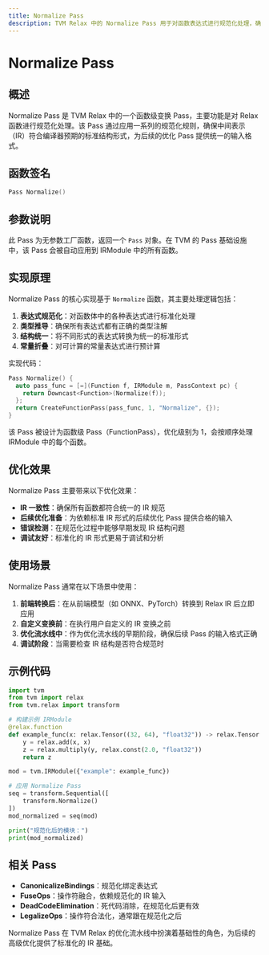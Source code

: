 ```yaml
---
title: Normalize Pass
description: TVM Relax 中的 Normalize Pass 用于对函数表达式进行规范化处理，确保 IR 符合预期的结构形式。
---
```


# Normalize Pass

## 概述

Normalize Pass 是 TVM Relax 中的一个函数级变换 Pass，主要功能是对 Relax 函数进行规范化处理。该 Pass 通过应用一系列的规范化规则，确保中间表示（IR）符合编译器预期的标准结构形式，为后续的优化 Pass 提供统一的输入格式。

## 函数签名

```cpp
Pass Normalize()
```

## 参数说明

此 Pass 为无参数工厂函数，返回一个 `Pass` 对象。在 TVM 的 Pass 基础设施中，该 Pass 会被自动应用到 IRModule 中的所有函数。

## 实现原理

Normalize Pass 的核心实现基于 `Normalize` 函数，其主要处理逻辑包括：

1. **表达式规范化**：对函数体中的各种表达式进行标准化处理
2. **类型推导**：确保所有表达式都有正确的类型注解
3. **结构统一**：将不同形式的表达式转换为统一的标准形式
4. **常量折叠**：对可计算的常量表达式进行预计算

实现代码：
```cpp
Pass Normalize() {
  auto pass_func = [=](Function f, IRModule m, PassContext pc) {
    return Downcast<Function>(Normalize(f));
  };
  return CreateFunctionPass(pass_func, 1, "Normalize", {});
}
```

该 Pass 被设计为函数级 Pass（FunctionPass），优化级别为 1，会按顺序处理 IRModule 中的每个函数。

## 优化效果

Normalize Pass 主要带来以下优化效果：

- **IR 一致性**：确保所有函数都符合统一的 IR 规范
- **后续优化准备**：为依赖标准 IR 形式的后续优化 Pass 提供合格的输入
- **错误检测**：在规范化过程中能够早期发现 IR 结构问题
- **调试友好**：标准化的 IR 形式更易于调试和分析

## 使用场景

Normalize Pass 通常在以下场景中使用：

1. **前端转换后**：在从前端模型（如 ONNX、PyTorch）转换到 Relax IR 后立即应用
2. **自定义变换前**：在执行用户自定义的 IR 变换之前
3. **优化流水线中**：作为优化流水线的早期阶段，确保后续 Pass 的输入格式正确
4. **调试阶段**：当需要检查 IR 结构是否符合规范时

## 示例代码

```python
import tvm
from tvm import relax
from tvm.relax import transform

# 构建示例 IRModule
@relax.function
def example_func(x: relax.Tensor((32, 64), "float32")) -> relax.Tensor:
    y = relax.add(x, x)
    z = relax.multiply(y, relax.const(2.0, "float32"))
    return z

mod = tvm.IRModule({"example": example_func})

# 应用 Normalize Pass
seq = transform.Sequential([
    transform.Normalize()
])
mod_normalized = seq(mod)

print("规范化后的模块：")
print(mod_normalized)
```

## 相关 Pass

- **CanonicalizeBindings**：规范化绑定表达式
- **FuseOps**：操作符融合，依赖规范化的 IR 输入
- **DeadCodeElimination**：死代码消除，在规范化后更有效
- **LegalizeOps**：操作符合法化，通常跟在规范化之后

Normalize Pass 在 TVM Relax 的优化流水线中扮演着基础性的角色，为后续的高级优化提供了标准化的 IR 基础。